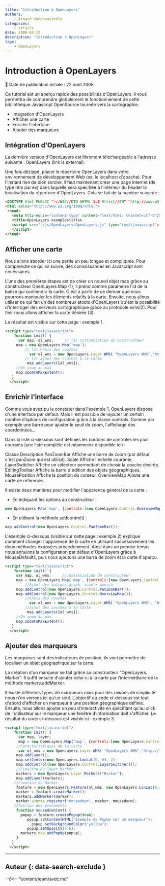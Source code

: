 ```yaml
---
title: "Introduction à OpenLayers"
authors:
    - Arnaud Vandecasteele
categories:
    - article
date: 2008-08-22
description: "Introduction à OpenLayers"
tags:
    - OpenLayers
---
```


# Introduction à OpenLayers

:calendar: Date de publication initiale : 22 août 2008

Ce tutorial est un aperçu rapide des possibilités d'OpenLayers. Il vous permettra de comprendre globalement le fonctionnement de cette bibliothèque Javascript OpenSource tournée vers la cartographie.

- Intégration d'OpenLayers
- Afficher une carte
- Enrichir l'interface
- Ajouter des marqueurs

## Intégration d'OpenLayers

La dernière version d'OpenLayers est librement téléchargeable à l'adresse suivante : OpenLayers (link is external).

Une fois dézippé, placer le répertoire OpenLayers dans votre environnement de développement Web (ex: le localhost d'apache). Pour l'instant rien de bien sorcier. Il faut maintenant créer une page internet (de type htm par ex) dans laquelle sera spécifiée à l'intérieur du header la localisation du répertoire d'OpenLayers. Cela se fait de la manière suivante :

```html
<DOCTYPE html PUBLIC "-//W3C//DTD XHTML 1.0 Strict//EN" "http://www.w3.org/TR/xhtml1/DTD/xhtml1-strict.dtd">
<html xmlns="http://www.w3.org/1999/xhtml">
 <head>
   <meta http-equiv="content-type" content="text/html; charset=utf-8"/>
   <title>OpenLayers exemplestitle>
   <script src="./js/OpenLayers/OpenLayers.js" type="text/javascript">
   </script>
</head>
```

## Afficher une carte

Nous allons aborder ici une partie un peu longue et compliquée. Pour comprendre ce qui va suivre, des connaissances en Javascript sont nécessaires.

L'une des premières étapes est de créer un nouvel objet map grâce au constructeur OpenLayers.Map (1), il prend comme paramètre l'id de la balise qui contiendra la carte. C'est à partir de ce dernier que nous pourrons manipuler les éléments relatifs à la carte. Ensuite, nous allons utiliser ce qui fait un des nombreux atouts d'OpenLayers qu'est la possibilité d'interroger des serveurs cartographique grâce au protocole wms(2). Pour finir nous allons afficher la carte désirée (3).

Le résultat est visible sur cette page : exemple 1.

```html
<script type="text/javascript">
    function init() {
      var map, ol_wms;     // (1) instanciation du constructeur
     map = new OpenLayers.Map('map');
         // (2) Choix des couches
           var ol_wms = new OpenLayers.Layer.WMS( "OpenLayers WMS","http://labs.metacarta.com/wms/vmap0?", {layers: 'basic'});
         // (3) ajout des couches a la carte
          map.addLayers([ol_wms]);
     //On zoom au max
     map.zoomToMaxExtent();
   }
  </script>
```

## Enrichir l'interface

Comme vous avez pu le constater dans l'exemple 1, OpenLayers dispose d'une interface par défaut. Mais il est possible de rajouter un certain nombre d'options de configuration grâce à la classe controls. Comme par exemple une barre pour ajuster le seuil de zoom, l'affichage des coordonnées...

Dans la liste ci-dessous sont définies les boutons de contrôles les plus courants (une liste complète est néanmoins disponible ici) :

Classe	Description
PanZoomBar	Affiche une barre de zoom (par défaut c'est panZoom qui est utilisé).
Scale	Affiche l'échelle courante.
LayerSwitcher	Affiche un sélecteur permettant de choisir la couche désirée.
EditingToolbar	Affiche la barre d'édition des objets géographiques.
MousePosition	Affiche la position du curseur.
OverviewMap	Ajoute une carte de référence.

Il existe deux manières pour modifier l'apparence général de la carte :

- En indiquant les options au constructeur :

```javascript
new OpenLayers.Map('map', {controls:[new OpenLayers.Control.OverviewMap()]});
```

- En utilisant la méthode addcontrol() :

```javascript
map.addControl(new OpenLayers.Control.PanZoomBar());
```

L'exemple ci-dessous (visible sur cette page : exemple 2) explique comment changer l'apparence de la carte en utilisant successivement les deux méthodes exposées précédemment. Ainsi dans un premier temps nous annulons la configuration par défaut d'OpenLayers grâce à MouseDefaults, puis nous ajoutons une barre de zoom et la carte d'aperçu.

```html
<script type="text/javascript">
    function init() {
     var map, ol_wms;     //instanciation du constructeur
     map = new OpenLayers.Map('map', {controls:[new OpenLayers.Control.MouseDefaults()]});
         //Ajout des options graph, zoom + apercu
     map.addControl(new OpenLayers.Control.PanZoomBar());
     map.addControl(new OpenLayers.Control.OverviewMap());
         //Choix des couches
           var ol_wms = new OpenLayers.Layer.WMS( "OpenLayers WMS", "http://labs.metacarta.com/wms/vmap0?", {layers: 'basic'});
         //ajout des couches a la carte
          map.addLayers([ol_wms]);
     //On zoom au max
     map.zoomToMaxExtent();
   }
  </script>
```

## Ajouter des marqueurs

Les marqueurs sont des indicateurs de position, ils vont permettre de localiser un objet géographique sur la carte.

La création d'un marqueur se fait grâce au constructeur "OpenLayers. Marker". Il suffit ensuite d'ajouter celui-ci à la carte par l'intermédiaire de la méthode markers.addMarker.

Il existe différents types de marqueurs mais pour des raisons de simplicité nous n'en verrons ici qu'un seul. L'objectif du code ci-dessous est tout d'abord d'afficher un marqueur à une position géographique définie. Ensuite, nous allons ajouter un peu d'interactivité en spécifiant qu'au click de l'utilisateur sur le marqueur une fenêtre d'information doit s'afficher. Le résultat du code ci-dessous est visible ici : exemple 3.

```html
<script type="text/javascript">
    function init() {
      var map, layer;  
      map = new OpenLayers.Map('map', {controls:[new OpenLayers.Control.MouseDefaults()]});
     //Caracteristiques de la carte
      var ol_wms = new OpenLayers.Layer.WMS( "OpenLayers WMS","http://labs.metacarta.com/wms/vmap0?", {layers: 'basic'});
     map.addLayer();
     map.setCenter(new OpenLayers.LonLat(0, 0), 2);
     map.addControl(new OpenLayers.Control.LayerSwitcher());
     //Creation du layer Marker
     markers = new OpenLayers.Layer.Markers("Marker");
     map.addLayer(markers);
    //Creation du Marker
     feature = new OpenLayers.Feature(ol_wms, new OpenLayers.LonLat(0,45));
     marker = feature.createMarker();
     markers.addMarker(marker);
     marker.events.register("mousedown", marker, mousedown);
    //Gestion des evenements
     function mousedown(evt) {
       popup = feature.createPopup(true);
          popup.setContentHTML("Exemple de PopUp sur un marqueur");
            popup.setBackgroundColor("yellow");
          popup.setOpacity(0.6);
       markers.map.addPopup(popup);
     }
   }
  </script>
```

----

## Auteur {: data-search-exclude }

--8<-- "content/team/avdc.md"
